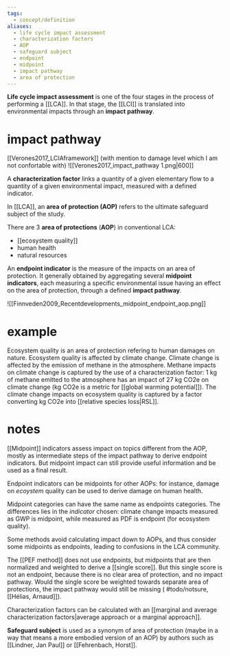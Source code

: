 ```yaml
---
tags:
  - concept/definition
aliases:
  - life cycle impact assessment
  - characterization factors
  - AOP
  - safeguard subject
  - endpoint
  - midpoint
  - impact pathway
  - area of protection
---
```

**Life cycle impact assessment** is one of the four stages in the process of performing a [[LCA]]. In that stage, the [[LCI]] is translated into environmental impacts through an **impact pathway**.
# impact pathway
[[Verones2017_LCIAframework]] (with mention to damage level which I am not confortable with)
![[Verones2017_impact_pathway 1.png|600]]

A **characterization factor** links a quantity of a given elementary flow to a quantity of a given environmental impact, measured with a defined indicator. 

In [[LCA]], an **area of protection (AOP)** refers to the ultimate safeguard subject of the study.

There are 3 **area of protections** (**AOP**) in conventional LCA:
- [[ecosystem quality]]
- human health
- natural resources

An **endpoint indicator** is the measure of the impacts on an area of protection. It generally obtained by aggregating several **midpoint indicators**, each measuring a specific environmental issue having an effect on the area of protection, through a defined **impact pathway**. 

![[Finnveden2009_Recentdevelopments_midpoint_endpoint_aop.png]]

# example
Ecosystem quality is an area of protection refering to human damages on nature.
Ecosystem quality is affected by climate change.
Climate change is affected by the emission of methane in the atmosphere. 
Methane impacts on climate change is captured by the use of a characterization factor: 1 kg of methane emitted to the atmosphere has an impact of 27 kg CO2e on climate change (kg CO2e is a metric for [[global warming potential]]).
The climate change impacts on ecosystem quality is captured by a factor converting kg CO2e into [[relative species loss|RSL]].

# notes
[[Midpoint]] indicators assess impact on topics different from the AOP, mostly as intermediate steps of the impact pathway to derive endpoint indicators. But midpoint impact can still provide useful information and be used as a final result.

Endpoint indicators can be midpoints for other AOPs: for instance, damage on *ecoystem* quality can be used to derive damage on human health.

Midpoint categories can have the same name as endpoints categories. The differences lies in the *indicator* chosen: climate change impacts measured as GWP is midpoint, while measured as PDF is endpoint (for ecosystem quality).

Some methods avoid calculating impact down to AOPs, and thus consider some midpoints as endpoints, leading to confusions in the LCA community.

The [[PEF method]] does not use endpoints, but midpoints that are then normalized and weighted to derive a [[single score]]. But this single score is not an endpoint, because there is no clear area of protection, and no impact pathway. Would the single score be weighted towards separate area of protections, the impact pathway would still be missing ( #todo/notsure, [[Hélias, Arnaud]]).

Characterization factors can be calculated with an [[marginal and average characterization factors|average approach or a marginal approach]].

**Safeguard subject** is used as a synonym of area of protection (maybe in a way that means a more embodied version of an AOP) by authors such as [[Lindner, Jan Paul]] or [[Fehrenbach, Horst]].